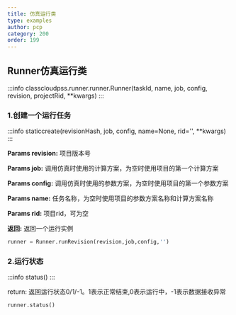 ```yaml
---
title: 仿真运行类
type: examples
author: pcp
category: 200
order: 199
---
```



## Runner仿真运行类
:::info
classcloudpss.runner.runner.Runner(taskId, name, job, config, revision, projectRid, **kwargs)
:::

### 1.创建一个运行任务
:::info
staticcreate(revisionHash, job, config, name=None, rid='', **kwargs)
:::

**Params revision:** 项目版本号

**Params job:**  调用仿真时使用的计算方案，为空时使用项目的第一个计算方案

**Params config:**  调用仿真时使用的参数方案，为空时使用项目的第一个参数方案

**Params name:**  任务名称，为空时使用项目的参数方案名称和计算方案名称

**Params rid:**  项目rid，可为空

**返回:**  返回一个运行实例
```python
runner = Runner.runRevision(revision,job,config,'')
```
### 2.运行状态 
:::info
status()
:::

return: 返回运行状态0/1/-1。1表示正常结束,0表示运行中，-1表示数据接收异常
```python
runner.status()
```